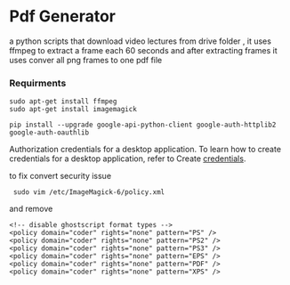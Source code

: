 # Pdf Generator
a python scripts that  download video lectures from drive folder , it uses ffmpeg to extract a frame each 60 seconds and after extracting frames it uses conver all png frames to one pdf file

### Requirments

```
sudo apt-get install ffmpeg
sudo apt-get install imagemagick
```

```
pip install --upgrade google-api-python-client google-auth-httplib2 google-auth-oauthlib
```

Authorization credentials for a desktop application. To learn how to create credentials for a desktop application, refer to Create [credentials](https://developers.google.com/workspace/guides/create-credentials).

to fix convert security issue
```
 sudo vim /etc/ImageMagick-6/policy.xml
```
and remove
```
<!-- disable ghostscript format types -->
<policy domain="coder" rights="none" pattern="PS" />
<policy domain="coder" rights="none" pattern="PS2" />
<policy domain="coder" rights="none" pattern="PS3" />
<policy domain="coder" rights="none" pattern="EPS" />
<policy domain="coder" rights="none" pattern="PDF" />
<policy domain="coder" rights="none" pattern="XPS" />
```
